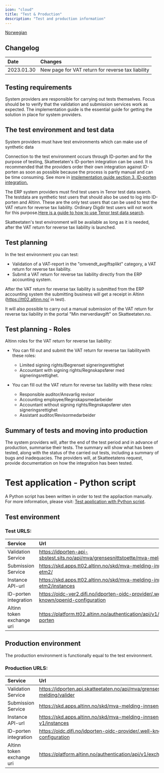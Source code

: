 ```yaml
---
icon: "cloud"
title: "Test & Production"
description: "Test and production information"
---
```


[Norwegian](https://skatteetaten.github.io/mva-meldingen/omvendt/test/)

## Changelog

| Date       | Changes                                                             |
| :--------- | :------------------------------------------------------------------ |
| 2023.01.30 | New page for VAT return for reverse tax liability    |

## Testing requirements

System providers are responsible for carrying out tests themselves. Focus should be to verify that the validation and submission services work as expected. The implementation guide is the essential guide for getting the solution in place for system providers.

## The test environment and test data

System providers must have test environments which can make use of synthetic data

Connection to the test environment occurs through ID-porten and for the purpose of testing, Skatteetaten's ID-porten integration can be used. It is recommended that the providers order their own integration against ID-porten as soon as possible because the process is partly manual and can be time consuming. See more in [implementation guide section 3. ID-porten integration.](https://skatteetaten.github.io/mva-meldingen/english/implementationguide/#3-id-porten-integration)

The ERP system providers must find test users in Tenor test data search. The testdata are synthetic test users that should also be used to log into ID-porten and Altinn. These are the only test users that can be used to test the VAT return for reverse tax liability. Ordinary Digdir test users will not work for this purpose.[Here is a guide to how to use Tenor test data search](https://github.com/Skatteetaten/mva-meldingen/tree/master/docs/mvameldingen_eng/test/User_Guide_Tenor_testdata.pdf).

Skatteetaten's test environment will be available as long as it is needed, after the VAT return for reverse tax liability is launched.

## Test planning

In the test environment you can test:

- Validation of a VAT-report in the "omvendt_avgiftsplikt" category, a VAT return for reverse tax liability.
- Submit a VAT return for reverse tax liability directly from the ERP accounting system.

After the VAT return for reverse tax liability is submitted from the ERP accounting system the submitting business will get a receipt in Altinn (https://tt02.altinn.no/ in test). 

It will also possible to carry out a manual submission of the VAT return for reverse tax liability in the portal "Min merverdiavgift" on Skatteetaten.no. 

## Test planning - Roles

Altinn roles for the VAT return for reverse tax liability:

- You can fill out and submit the VAT return for reverse tax liabilitywith these roles:

  - Limited signing rights/Begrenset signeringsrettighet
  - Accountant with signing rights/Regnskapsfører med signeringsrettighet.

- You can fill out the VAT return for reverse tax liability with these roles:

  - Responsible auditor/Ansvarlig revisor
  - Accounting employee/Regnskapsmedarbeider
  - Accountant without signing rights/Regnskapsfører uten signeringsrettighet
  - Assistant auditor/Revisormedarbeider


## Summary of tests and moving into production

The system providers will, after the end of the test period and in advance of production, summarise their tests. The summary will show what has been tested, along with the status of the carried out tests, including a summary of bugs and inadequacies. The providers will, at Skatteetatens request, provide documentation on how the integration has been tested.

# Test application - Python script

A Python script has been written in order to test the appliaction manually. For more information, please visit:
[Test application with Python script](https://skatteetaten.github.io/mva-meldingen/test_with_python_script_eng/).

## Test environment

### Test URLS:

| Service                   | Url                                                                                 |
| :------------------------ | :---------------------------------------------------------------------------------- |
| Validation Service        | https://idporten-api-sbstest.sits.no/api/mva/grensesnittstoette/mva-melding/valider |
| Submission Service        | https://skd.apps.tt02.altinn.no/skd/mva-melding-innsending-etm2/                    |
| Instance API-url          | https://skd.apps.tt02.altinn.no/skd/mva-melding-innsending-etm2/instances           |
| ID-porten integration     | https://oidc-ver2.difi.no/idporten-oidc-provider/.well-known/openid-configuration   |
| Altinn token exchange uri | https://platform.tt02.altinn.no/authentication/api/v1/exchange/id-porten            |

## Production environment

The production environment is functionally equal to the test environment.

### Production URLS:

| Service                   | Url                                                                                 |
| :------------------------ | :---------------------------------------------------------------------------------- |
| Validation Service        | https://idporten.api.skatteetaten.no/api/mva/grensesnittstoette/mva-melding/valider |
| Submission Service        | https://skd.apps.altinn.no/skd/mva-melding-innsending-v1/                           |
| Instance API-url          | https://skd.apps.altinn.no/skd/mva-melding-innsending-v1/instances                  |
| ID-porten integration     | https://oidc.difi.no/idporten-oidc-provider/.well-known/openid-configuration        |
| Altinn token exchange uri | https://platform.altinn.no/authentication/api/v1/exchange/id-porten                 |
